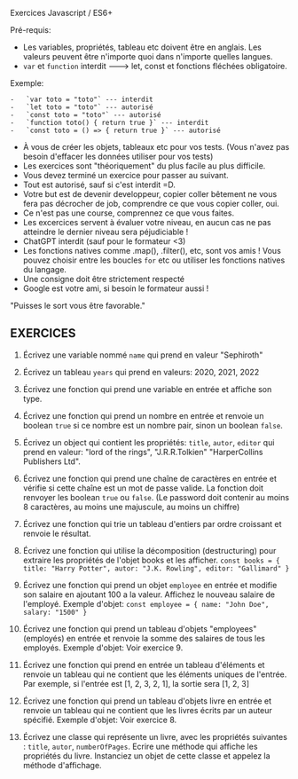 Exercices Javascript / ES6+

Pré-requis:

-   Les variables, propriétés, tableau etc doivent être en anglais. Les valeurs peuvent être n'importe quoi dans n'importe quelles langues.
-   `var` et `function` interdit ---> let, const et fonctions fléchées obligatoire.

Exemple:

    -   `var toto = "toto"` --- interdit
    -   `let toto = "toto"` --- autorisé
    -   `const toto = "toto"` --- autorisé
    -   `function toto() { return true }` --- interdit
    -   `const toto = () => { return true }` --- autorisé

-   À vous de créer les objets, tableaux etc pour vos tests. (Vous n'avez pas besoin d'effacer les données utiliser pour vos tests)
-   Les exercices sont "théoriquement" du plus facile au plus difficile.
-   Vous devez terminé un exercice pour passer au suivant.
-   Tout est autorisé, sauf si c'est interdit =D.
-   Votre but est de devenir developpeur, copier coller bêtement ne vous fera pas décrocher de job, comprendre ce que vous copier coller, oui.
-   Ce n'est pas une course, comprennez ce que vous faites.
-   Les excercices servent à évaluer votre niveau, en aucun cas ne pas atteindre le dernier niveau sera péjudiciable !
-   ChatGPT interdit (sauf pour le formateur <3)
-   Les fonctions natives comme .map(), .filter(), etc, sont vos amis ! Vous pouvez choisir entre les boucles `for` etc ou utiliser les fonctions natives du langage.
-   Une consigne doit être strictement respecté
-   Google est votre ami, si besoin le formateur aussi !

"Puisses le sort vous être favorable."

## EXERCICES

1. Écrivez une variable nommé `name` qui prend en valeur "Sephiroth"

2. Écrivez un tableau `years` qui prend en valeurs: 2020, 2021, 2022

3. Écrivez une fonction qui prend une variable en entrée et affiche son type.

4. Écrivez une fonction qui prend un nombre en entrée et renvoie un boolean `true` si ce nombre est un nombre pair, sinon un boolean `false`.

5. Écrivez un object qui contient les propriétés: `title`, `autor`, `editor` qui prend en valeur: "lord of the rings", "J.R.R.Tolkien" "HarperCollins Publishers Ltd".

6. Écrivez une fonction qui prend une chaîne de caractères en entrée et vérifie si cette chaîne est un mot de passe valide. La fonction doit renvoyer les boolean `true` ou `false`.
   (Le password doit contenir au moins 8 caractères, au moins une majuscule, au moins un chiffre)

7. Écrivez une fonction qui trie un tableau d'entiers par ordre croissant et renvoie le résultat.

8. Écrivez une fonction qui utilise la décomposition (destructuring) pour extraire les propriétés de l'objet books et les afficher.
   `const books = { title: "Harry Potter", autor: "J.K. Rowling", editor: "Gallimard" }`

9. Écrivez une fonction qui prend un objet `employee` en entrée et modifie son salaire en ajoutant 100 a la valeur. Affichez le nouveau salaire de l'employé.
   Exemple d'objet:
   `const employee = { name: "John Doe", salary: "1500" }`

10. Écrivez une fonction qui prend un tableau d'objets "employees" (employés) en entrée et renvoie la somme des salaires de tous les employés.
    Exemple d'objet:
    Voir exercice 9.

11. Écrivez une fonction qui prend en entrée un tableau d'éléments et renvoie un tableau qui ne contient que les éléments uniques de l'entrée.
    Par exemple, si l'entrée est [1, 2, 3, 2, 1], la sortie sera [1, 2, 3]

12. Écrivez une fonction qui prend un tableau d'objets livre en entrée et renvoie un tableau qui ne contient que les livres écrits par un auteur spécifié.
    Exemple d'objet:
    Voir exercice 8.

13. Écrivez une classe qui représente un livre, avec les propriétés suivantes : `title`, `autor`, `numberOfPages`.
    Ecrire une méthode qui affiche les propriétés du livre.
    Instanciez un objet de cette classe et appelez la méthode d'affichage.
